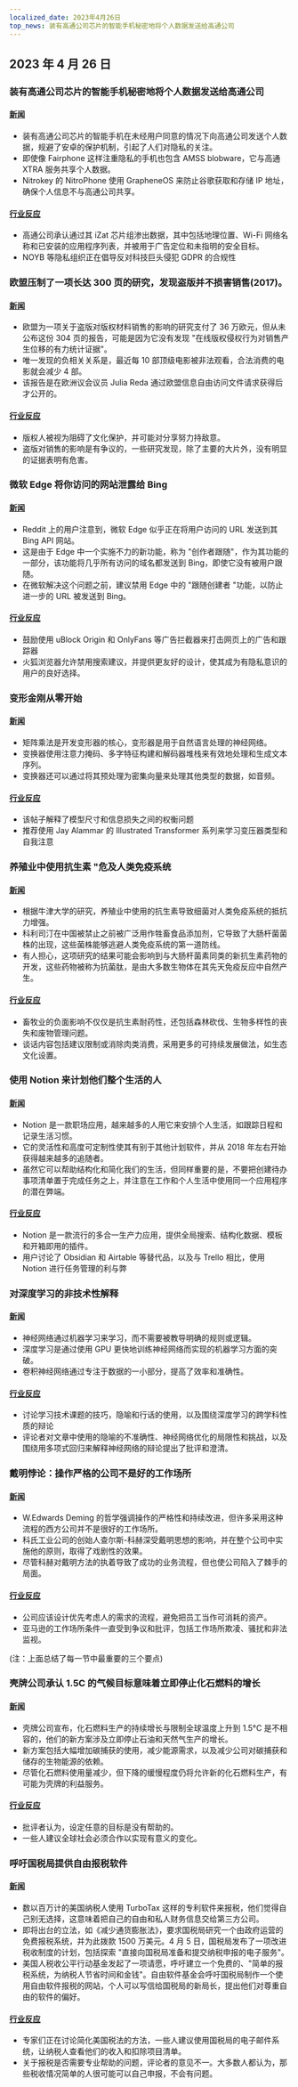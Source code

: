 ```yaml
---
localized_date: 2023年4月26日
top_news: 装有高通公司芯片的智能手机秘密地将个人数据发送给高通公司
---
```


## 2023 年 4 月 26 日

### 装有高通公司芯片的智能手机秘密地将个人数据发送给高通公司

#### [新闻](https://www.nitrokey.com/news/2023/smartphones-popular-qualcomm-chip-secretly-share-private-information-us-chip-maker)

- 装有高通公司芯片的智能手机在未经用户同意的情况下向高通公司发送个人数据，规避了安卓的保护机制，引起了人们对隐私的关注。
- 即使像 Fairphone 这样注重隐私的手机也包含 AMSS blobware，它与高通 XTRA 服务共享个人数据。
- Nitrokey 的 NitroPhone 使用 GrapheneOS 来防止谷歌获取和存储 IP 地址，确保个人信息不与高通公司共享。

#### [行业反应](http://news.ycombinator.com/item?id=35698547)

- 高通公司承认通过其 iZat 芯片组渗出数据，其中包括地理位置、Wi-Fi 网络名称和已安装的应用程序列表，并被用于广告定位和未指明的安全目标。
- NOYB 等隐私组织正在倡导反对科技巨头侵犯 GDPR 的合规性

### 欧盟压制了一项长达 300 页的研究，发现盗版并不损害销售(2017)。

#### [新闻](https://gizmodo.com/the-eu-suppressed-a-300-page-study-that-found-piracy-do-1818629537)

- 欧盟为一项关于盗版对版权材料销售的影响的研究支付了 36 万欧元，但从未公布这份 304 页的报告，可能是因为它没有发现 "在线版权侵权行为对销售产生位移的有力统计证据"。
- 唯一发现的负相关关系是，最近每 10 部顶级电影被非法观看，合法消费的电影就会减少 4 部。
- 该报告是在欧洲议会议员 Julia Reda 通过欧盟信息自由访问文件请求获得后才公开的。

#### [行业反应](http://news.ycombinator.com/item?id=35701785)

- 版权人被视为阻碍了文化保护，并可能对分享努力持敌意。
- 盗版对销售的影响是有争议的，一些研究发现，除了主要的大片外，没有明显的证据表明有危害。

### 微软 Edge 将你访问的网站泄露给 Bing

#### [新闻](https://www.theverge.com/2023/4/25/23697532/microsoft-edge-browser-url-leak-bing-privacy)

- Reddit 上的用户注意到，微软 Edge 似乎正在将用户访问的 URL 发送到其 Bing API 网站。
- 这是由于 Edge 中一个实施不力的新功能，称为 "创作者跟随"，作为其功能的一部分，该功能将几乎所有访问的域名都发送到 Bing，即使它没有被用户跟随。
- 在微软解决这个问题之前，建议禁用 Edge 中的 "跟随创建者 "功能，以防止进一步的 URL 被发送到 Bing。

#### [行业反应](http://news.ycombinator.com/item?id=35703789)

- 鼓励使用 uBlock Origin 和 OnlyFans 等广告拦截器来打击网页上的广告和跟踪器
- 火狐浏览器允许禁用搜索建议，并提供更友好的设计，使其成为有隐私意识的用户的良好选择。

### 变形金刚从零开始

#### [新闻](https://e2eml.school/transformers.html)

- 矩阵乘法是开发变形器的核心，变形器是用于自然语言处理的神经网络。
- 变换器使用注意力掩码、多字特征构建和解码器堆栈来有效地处理和生成文本序列。
- 变换器还可以通过将其预处理为密集向量来处理其他类型的数据，如音频。

#### [行业反应](http://news.ycombinator.com/item?id=35697627)

- 该帖子解释了模型尺寸和信息损失之间的权衡问题
- 推荐使用 Jay Alammar 的 Illustrated Transformer 系列来学习变压器类型和自我注意

### 养殖业中使用抗生素 "危及人类免疫系统

#### [新闻](https://www.theguardian.com/society/2023/apr/25/use-of-antibiotics-in-farming-endangering-human-immune-system)

- 根据牛津大学的研究，养殖业中使用的抗生素导致细菌对人类免疫系统的抵抗力增强。
- 科利司汀在中国被禁止之前被广泛用作牲畜食品添加剂，它导致了大肠杆菌菌株的出现，这些菌株能够逃避人类免疫系统的第一道防线。
- 有人担心，这项研究的结果可能会影响到与大肠杆菌素同类的新抗生素药物的开发，这些药物被称为抗菌肽，是由大多数生物体在其先天免疫反应中自然产生。

#### [行业反应](http://news.ycombinator.com/item?id=35700881)

- 畜牧业的负面影响不仅仅是抗生素耐药性，还包括森林砍伐、生物多样性的丧失和废物管理问题。
- 谈话内容包括建议限制或消除肉类消费，采用更多的可持续发展做法，如生态文化设置。

### 使用 Notion 来计划他们整个生活的人

#### [新闻](https://www.technologyreview.com/2023/04/25/1072148/meet-the-people-using-notion-to-plan-their-whole-lives/)

- Notion 是一款职场应用，越来越多的人用它来安排个人生活，如跟踪日程和记录生活习惯。
- 它的灵活性和高度可定制性使其有别于其他计划软件，并从 2018 年左右开始获得越来越多的追随者。
- 虽然它可以帮助结构化和简化我们的生活，但同样重要的是，不要把创建待办事项清单置于完成任务之上，并注意在工作和个人生活中使用同一个应用程序的潜在弊端。

#### [行业反应](http://news.ycombinator.com/item?id=35698521)

- Notion 是一款流行的多合一生产力应用，提供全局搜索、结构化数据、模板和开箱即用的插件。
- 用户讨论了 Obsidian 和 Airtable 等替代品，以及与 Trello 相比，使用 Notion 进行任务管理的利与弊

### 对深度学习的非技术性解释

#### [新闻](https://www.parand.com/a-completely-non-technical-explanation-of-ai.html)

- 神经网络通过机器学习来学习，而不需要被教导明确的规则或逻辑。
- 深度学习是通过使用 GPU 更快地训练神经网络而实现的机器学习方面的突破。
- 卷积神经网络通过专注于数据的一小部分，提高了效率和准确性。

#### [行业反应](http://news.ycombinator.com/item?id=35701572)

- 讨论学习技术课题的技巧，隐喻和行话的使用，以及围绕深度学习的跨学科性质的辩论
- 评论者对文章中使用的隐喻的不准确性、神经网络优化的局限性和挑战，以及围绕用多项式回归来解释神经网络的辩论提出了批评和澄清。

### 戴明悖论：操作严格的公司不是好的工作场所

#### [新闻](https://commoncog.com/deming-paradox-operational-rigour/)

- W.Edwards Deming 的哲学强调操作的严格性和持续改进，但许多采用这种流程的西方公司并不是很好的工作场所。
- 科氏工业公司的创始人查尔斯-科赫深受戴明思想的影响，并在整个公司中实施他的原则，取得了戏剧性的效果。
- 尽管科赫对戴明方法的执着导致了成功的业务流程，但也使公司陷入了棘手的局面。

#### [行业反应](http://news.ycombinator.com/item?id=35695127)

- 公司应该设计优先考虑人的需求的流程，避免把员工当作可消耗的资产。
- 亚马逊的工作场所条件一直受到争议和批评，包括工作场所欺凌、骚扰和非法监视。

(注：上面总结了每一节中最重要的三个要点)

### 壳牌公司承认 1.5C 的气候目标意味着立即停止化石燃料的增长

#### [新闻](https://www.resilience.org/stories/2023-04-24/shell-admits-1-5c-climate-goal-means-immediate-end-to-fossil-fuel-growth/)

- 壳牌公司宣布，化石燃料生产的持续增长与限制全球温度上升到 1.5°C 是不相容的，他们的新方案涉及立即停止石油和天然气生产的增长。
- 新方案包括大幅增加碳捕获的使用，减少能源需求，以及减少公司对碳捕获和储存的生物能源的依赖。
- 尽管化石燃料使用量减少，但下降的缓慢程度仍将允许新的化石燃料生产，有可能为壳牌的利益服务。

#### [行业反应](http://news.ycombinator.com/item?id=35702201)

- 批评者认为，设定任意的目标是没有帮助的。
- 一些人建议全球社会必须合作以实现有意义的变化。

### 呼吁国税局提供自由报税软件

#### [新闻](https://www.fsf.org/blogs/community/call-on-the-irs-to-provide-libre-tax-filing-software)

- 数以百万计的美国纳税人使用 TurboTax 这样的专利软件来报税，他们觉得自己别无选择，这意味着把自己的自由和私人财务信息交给第三方公司。
- 即将出台的立法，如《减少通货膨胀法》，要求国税局研究一个由政府运营的免费报税系统，并为此拨款 1500 万美元。4 月 5 日，国税局发布了一项改进税收制度的计划，包括探索 "直接向国税局准备和提交纳税申报的电子服务"。
- 美国人税收公平行动基金发起了一项请愿，呼吁建立一个免费的、"简单的报税系统，为纳税人节省时间和金钱"。自由软件基金会呼吁国税局制作一个使用自由软件报税的网站，个人可以写信给国税局的新局长，提出他们对尊重自由的软件的偏好。

#### [行业反应](http://news.ycombinator.com/item?id=35705469)

- 专家们正在讨论简化美国税法的方法，一些人建议使用国税局的电子邮件系统，让纳税人查看他们的收入和扣除项目清单。
- 关于报税是否需要专业帮助的问题，评论者的意见不一。大多数人都认为，那些税收情况简单的人很可能可以自己申报，不会有问题。

</Steps>
